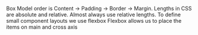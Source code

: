 Box Model order is Content -> Padding -> Border -> Margin.
Lengths in CSS are absolute and relative.
Almost always use relative lengths.
To define small component layouts we use flexbox
Flexbox allows us to place the items on main and cross axis